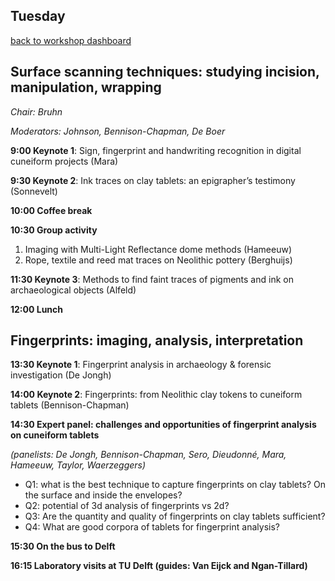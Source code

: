 ## Tuesday

[back to workshop dashboard](../program.md)

## Surface scanning techniques: studying incision, manipulation, wrapping

_Chair: Bruhn_

_Moderators: Johnson, Bennison-Chapman, De Boer_

**9:00 Keynote 1**: Sign, fingerprint and handwriting recognition in digital cuneiform projects (Mara)

**9:30 Keynote 2**: Ink traces on clay tablets: an epigrapher’s testimony (Sonnevelt)

**10:00 Coffee break**

**10:30 Group activity**

1. Imaging with Multi-Light Reflectance dome methods (Hameeuw)
2. Rope, textile and reed mat traces on Neolithic pottery (Berghuijs)

**11:30 Keynote 3**: Methods to find faint traces of pigments and ink on archaeological objects (Alfeld) 

**12:00 Lunch**


## Fingerprints: imaging, analysis, interpretation

**13:30 Keynote 1**: Fingerprint analysis in archaeology & forensic investigation (De Jongh)

**14:00 Keynote 2**: Fingerprints: from Neolithic clay tokens to cuneiform tablets (Bennison-Chapman)

**14:30 Expert panel: challenges and opportunities of fingerprint analysis on cuneiform tablets**

_(panelists: De Jongh, Bennison-Chapman, Sero, Dieudonné, Mara, Hameeuw, Taylor, Waerzeggers)_


* Q1: what is the best technique to capture fingerprints on clay tablets? On the surface and inside the envelopes?
* Q2: potential of 3d analysis of fingerprints vs 2d?
* Q3: Are the quantity and quality of fingerprints on clay tablets sufficient?
* Q4: What are good corpora of tablets for fingerprint analysis?

**15:30 On the bus to Delft**

**16:15 Laboratory visits at TU Delft (guides: Van Eijck and Ngan-Tillard)**

